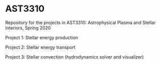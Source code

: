 # AST3310
Repository for the projects in AST3310: Astrophysical Plasma and Stellar Interiors, Spring 2020

Project 1: Stellar energy production

Project 2: Stellar energy transport

Project 3: Stellar convection (hydrodynamics solver and visualizer)
